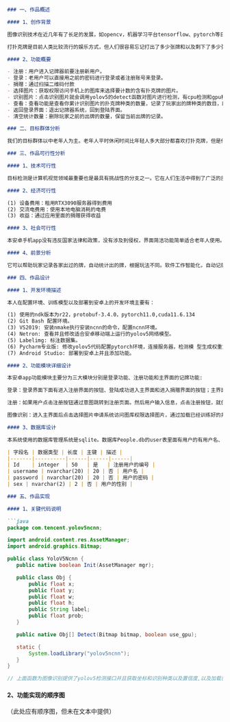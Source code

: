  ```markdown

### 一、作品概述

#### 1、创作背景

图像识别技术在近几年有了长足的发展，如opencv，机器学习平台tensorflow、pytorch等日趋强大和完善。大家对人脸识别更是记忆深刻吧，机场，海关，支付都可以刷脸了。在这种背景下，扑克牌的图像自动识别应用似乎是小儿科的事情了。因为游戏桌台都在室内，光线充足，背景单纯，有利于图像识别算法的实施。但很高的识别准确率也并非易事，本文利用目前比较主流的yolov5目标检测算法对扑克进行识别，本文是利用在pc端训练好的权重然后对模型转换，最后部署到安卓手机上的。

打扑克牌是目前人类比较流行的娱乐方式，但人们很容易忘记打出了多少张牌和以及剩下了多少张牌，手动直接记录玩家出的牌效率很低，特别是中老年人以及记忆差的人，能够有一个自动记牌器可以提高人们对扑克牌的兴趣而且效率高，但是目前大多数的自动记牌器都是适用于线上的，例如欢乐斗地主、天天斗地主等等，很少有线下的记牌器，本人考虑到这个需求，根据具体情况制作了线下的自动记牌器的app。

#### 2、功能概要

- 注册：用户进入记牌器前要注册新用户。
- 登录：老用户可以直接用之前的密码进行登录或者注册账号来登录。
- 捐赠：通过扫描二维码付款
- 选择图片：获取权限访问手机上的图库来选择要计数的含有扑克牌的图片。
- 识别图片：点击识别图片就会调用yolov5的detect函数对图片进行检测，有cpu检测和gpu检测，根据情况选择。
- 查看：查看功能是查看你累计识别图片的扑克牌种类的数量，记录了玩家出的牌种类的数目，即玩家目前打出各种扑克牌的统计。
- 返回登录界面：退出记牌器系统，回到登陆界面。
- 清空统计数量：删除玩家之前的出牌的数量，保留当前出牌的记录。

### 二、目标群体分析

我们的目标群体以中老年人为主。老年人平时休闲时间比年轻人多大部分都喜欢打扑克牌，但是他们大多数记忆性不好打出了多少张牌很难记住，这就限制了老年人的潜力，这一步部分的人群需求更高，主要是针对这一部分群体。考虑到老年人手脚不灵活，app功能就设计的比较简单，功能一目了然，而且字体设置的就比较大一些针对一些视力差的老年人。

### 三、作品可行性分析

#### 1、技术可行性

目标检测是计算机视觉领域最重要也是最具有挑战性的分支之一。它在人们生活中得到了广泛的应用，如监控安全、自动驾驶等。目标检测的任务是定位某一类语义对象的实例。随着用于检测任务的深度学习网络的快速发展，目标检测器的性能得到了极大的提高。本文使用的yolov5就是目标检测的其中一种。YOLOv5是在YOLOv4算法的基础上做了进一步的改进，检测性能得到进一步的提升。虽然YOLOv5算法并没有与YOLOv4算法进行性能比较与分析，但是YOLOv5在COCO数据集上面的测试效果还是挺不错的。本人使用自己手机摄像头拍摄的扑克牌的做成数据集，然后利用yolov5进行两百多轮的训练，得到不错的效果，得到pt权重文件，然后将它转化为onnx模型，再转化为ncnn模型，修改网络结构，最后利用ncnn框架部署到安卓手机上，而且ncnn框架在手机端 CPU 的速度快于目前所有已知的开源框架。使得手机上运行人工智能算法成为了可能。

#### 2、经济可行性

(1) 设备费用：租用RTX3090服务器得到费用
(2) 交流电费用：使用本地电脑消耗的电费
(3) 收益：通过应用里面的捐赠获得收益

#### 3、社会可行性

本安卓手机app没有违反国家法律和政策，没有涉及到侵权，界面简洁功能简单适合老年人使用。

#### 4、前景分析

它可以帮助玩家记录各家出过的牌，自动统计出的牌，根据玩法不同。软件工作智能化，自动记牌，大大提高胜率。未来会有更多的老年人喜欢扑克牌，而有一款线下的记牌器是非常重要的。

### 四、作品设计

#### 1、开发环境描述

本人在配置环境、训练模型以及部署到安卓上的开发环境主要有：

(1) 使用的ndk版本为r22，protobuf-3.4.0，pytorch11.0,cuda11.6.134
(2) Git Bash 配置环境。
(3) VS2019: 安装nmake执行安装ncnn的命令，配置ncnn环境。
(4) Netron: 查看并且修改适合安卓移动端上运行的yolov5网络模型。
(5) Labelimg: 标注数据集。
(6) Pycharm专业版: 修改yolov5代码配置pytorch环境，连接服务器，检测模 型生成权重文件和onnx文件。
(7) Android Studio: 部署到安卓上并且添加功能。

#### 2、功能模块详细设计

本安卓app功能模块主要分为三大模块分别是登录功能、注册功能和主界面的记牌功能:

登录：登录界面下面有进入注册界面的按钮、登陆成功进入主界面和进入捐赠界面的按钮；主界面下有选择图片、用CPU识别和GPU识别、查看统计结果、清空统计结果、返回登陆界面以及捐赠按钮，app的功能模块组成如图1所示。用户打开app首先进入的是登录界面若用户没有注册过就直接登录SQLite数据库里面没有查找到该用户的信息，Login会返回false，提示登录失败。

注册：如果用户点击注册按钮通过意图跳转到注册页面。然后用户输入信息，点击注册按钮，就创建user对象存入数据，调用UserServer里面的register函数把用户信息插入到SQLite数据库里面，然后提示用户注册成功调用finish函数结束意图返回到登陆界面，用户再次登录输入信息，系统再创建一个userservice对象，调用里面的Login函数，通过查询语句，若查询到该用户信息，则返回ture否则false，若ture则进入主界面，注册登录过程如图二顺序图所示。

图像识别：进入主界面后点击选择图片申请系统访问图库权限选择图片，通过加载已经训练好的并且简化转换的param模型，调用yolov5的detect函数对图片进行识别，最后通过showObjects函数对图片标注，查看功能是通过result函数展示的，主要是对objects的label判断，然后分别将识别到的每一种扑克类别加入到bundle里面，再分别用intent的putExtra传递参数到另一个activity，然后分别用getBundleExtra和getString取出每种扑克类别的数量，最后展示出来。清空统计数据，就是把之前累加的数据置零，但会保留当前识别的数据。识别的主要原理就是利用自己修改过的yolov5模型对利用手机拍摄的三百多张扑克数据集标注然后利用租来的服务器进行训练两百多轮，然后将生成的pt权重文件转化为onnx模型，然后再对模型进行简化，得到简化后的onnx模型，再转化为ncnn便于移动端运行的框架，最后利用腾讯的开源框架ncnn方便部署到安卓上，再对代码进行修改。

#### 3、数据库设计

本系统使用的数据库管理系统是sqlite。数据库People.db的user表里面有用户的有用户名、用户密码以及性别，主要的作用是用来储存用户的注册信息，实现登录功能，如下表所示。

| 字段名 | 数据类型 | 长度 | 主键 | 描述 |
|-------|----------|------|------|------|
| Id    | integer  | 50   | 是   | 注册用户的编号 |
| username | nvarchar(20) | 20 | 否 | 用户名 |
| password | nvarchar(20) | 20 | 否 | 用户的密码 |
| sex | nvarchar(2) | 2 | 否 | 用户的性别 |

### 五、作品实现

#### 1、关键代码说明

```java
package com.tencent.yolov5ncnn;

import android.content.res.AssetManager;
import android.graphics.Bitmap;

public class YoloV5Ncnn {
    public native boolean Init(AssetManager mgr);

    public class Obj {
        public float x;
        public float y;
        public float w;
        public float h;
        public String label;
        public float prob;
    }

    public native Obj[] Detect(Bitmap bitmap, boolean use_gpu);

    static {
        System.loadLibrary("yolov5ncnn");
    }
}

// 上面函数为图像识别提供了yolov5检测接口并且获取坐标和识别种类以及置信度,以及加载已经模型转换的权重文件，是本app的非常关键的代码
```

#### 2、功能实现的顺序图

（此处应有顺序图，但未在文本中提供）

### 

